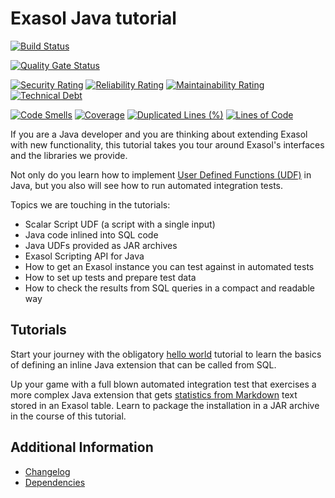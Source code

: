 # Exasol Java tutorial

[![Build Status](https://github.com/exasol/exasol-java-tutorial/actions/workflows/ci-build.yml/badge.svg)](https://github.com/exasol/exasol-java-tutorial/actions/workflows/ci-build.yml)

[![Quality Gate Status](https://sonarcloud.io/api/project_badges/measure?project=com.exasol%3Aexasol-java-tutorial&metric=alert_status)](https://sonarcloud.io/dashboard?id=com.exasol%3Aexasol-java-tutorial)

[![Security Rating](https://sonarcloud.io/api/project_badges/measure?project=com.exasol%3Aexasol-java-tutorial&metric=security_rating)](https://sonarcloud.io/dashboard?id=com.exasol%3Aexasol-java-tutorial)
[![Reliability Rating](https://sonarcloud.io/api/project_badges/measure?project=com.exasol%3Aexasol-java-tutorial&metric=reliability_rating)](https://sonarcloud.io/dashboard?id=com.exasol%3Aexasol-java-tutorial)
[![Maintainability Rating](https://sonarcloud.io/api/project_badges/measure?project=com.exasol%3Aexasol-java-tutorial&metric=sqale_rating)](https://sonarcloud.io/dashboard?id=com.exasol%3Aexasol-java-tutorial)
[![Technical Debt](https://sonarcloud.io/api/project_badges/measure?project=com.exasol%3Aexasol-java-tutorial&metric=sqale_index)](https://sonarcloud.io/dashboard?id=com.exasol%3Aexasol-java-tutorial)

[![Code Smells](https://sonarcloud.io/api/project_badges/measure?project=com.exasol%3Aexasol-java-tutorial&metric=code_smells)](https://sonarcloud.io/dashboard?id=com.exasol%3Aexasol-java-tutorial)
[![Coverage](https://sonarcloud.io/api/project_badges/measure?project=com.exasol%3Aexasol-java-tutorial&metric=coverage)](https://sonarcloud.io/dashboard?id=com.exasol%3Aexasol-java-tutorial)
[![Duplicated Lines (%)](https://sonarcloud.io/api/project_badges/measure?project=com.exasol%3Aexasol-java-tutorial&metric=duplicated_lines_density)](https://sonarcloud.io/dashboard?id=com.exasol%3Aexasol-java-tutorial)
[![Lines of Code](https://sonarcloud.io/api/project_badges/measure?project=com.exasol%3Aexasol-java-tutorial&metric=ncloc)](https://sonarcloud.io/dashboard?id=com.exasol%3Aexasol-java-tutorial)

If you are a Java developer and you are thinking about extending Exasol with new functionality, this tutorial takes you tour around Exasol's interfaces and the libraries we provide.

Not only do you learn how to implement [User Defined Functions (UDF)](https://docs.exasol.com/database_concepts/udf_scripts.htm) in Java, but you also will see how to run automated integration tests.

Topics we are touching in the tutorials:

* Scalar Script UDF (a script with a single input)
* Java code inlined into SQL code
* Java UDFs provided as JAR archives
* Exasol Scripting API for Java
* How to get an Exasol instance you can test against in automated tests
* How to set up tests and prepare test data
* How to check the results from SQL queries in a compact and readable way

## Tutorials

Start your journey with the obligatory [hello world](doc/tutorial/hello_world.md) tutorial to learn the basics of defining an inline Java extension that can be called from SQL.

Up your game with a full blown automated integration test that exercises a more complex Java extension that gets [statistics from Markdown](doc/tutorial/mdstats.md) text stored in an Exasol table. Learn to package the installation in a JAR archive in the course of this tutorial.

## Additional Information

* [Changelog](doc/changes/changelog.md)
* [Dependencies](dependencies.md)